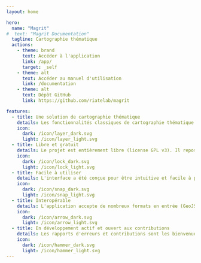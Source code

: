 ```yaml
---
layout: home

hero:
  name: "Magrit"
#  text: "Magrit Documentation"
  tagline: Cartographie thématique
  actions:
    - theme: brand
      text: Accéder à l'application
      link: /app/
      target: _self
    - theme: alt
      text: Accéder au manuel d'utilisation
      link: /documentation
    - theme: alt
      text: Dépôt GitHub
      link: https://github.com/riatelab/magrit

features:
  - title: Une solution de cartographie thématique
    details: Les fonctionnalités classiques de cartographie thématique couplées à des méthodes innovantes (symboles proportionnels, cartes choroplèthes, cartes des discontinuités, cartes lissées, carroyages, anamorphose, etc.).
    icon: 
      dark: /icon/layer_dark.svg
      light: /icon/layer_light.svg
  - title: Libre et gratuit
    details: Le projet est entièrement libre (license GPL v3). Il repose sur une suite moderne de technologies libres et open-source.
    icon: 
      dark: /icon/lock_dark.svg
      light: /icon/lock_light.svg
  - title: Facile à utiliser
    details: L'interface a été conçue pour être intuitive et facile à prendre en main. Elle permet d'enseigner et d'apprendre la cartographie thématique.
    icon: 
      dark: /icon/snap_dark.svg
      light: /icon/snap_light.svg
  - title: Interopérable
    details: L'application accepte de nombreux formats en entrée (GeoJSON, Shapefile, GeoPackage, CSV, etc.). Elle permet d'exporter la carte réalisée dans plusieurs formats ainsi que sauvegarder un "fichier-projet".
    icon: 
      dark: /icon/arrow_dark.svg
      light: /icon/arrow_light.svg
  - title: En développement actif et ouvert aux contributions
    details: Les rapports d'erreurs et contributions sont les bienvenues. Ils sont possibles via la plateforme GitHub. Par ailleurs, l'application est toujours en développement actif et de nouvelles fonctionnalités sont déjà prévues !
    icon: 
      dark: /icon/hammer_dark.svg
      light: /icon/hammer_light.svg
---
```


<style>
@media (min-width: 768px) {
    .item.grid-4 {
      width: calc(100% / 2) !important;
    }
}

.VPFeatures .VPImage {
    border: none !important;
    margin-bottom: 10px !important;
}
</style>

